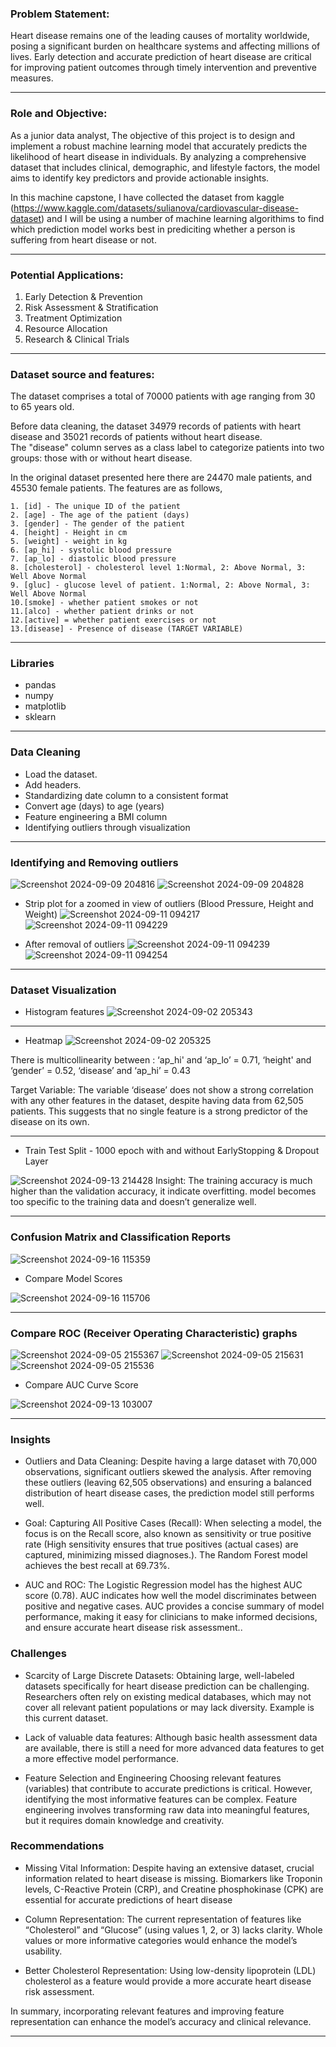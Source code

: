 ### Problem Statement:

Heart disease remains one of the leading causes of mortality worldwide, posing a significant burden on healthcare systems and affecting millions of lives. Early detection and accurate prediction of heart disease are critical for improving patient outcomes through timely intervention and preventive measures.

---

### Role and Objective:

As a junior data analyst, The objective of this project is to design and implement a robust machine learning model that accurately predicts the likelihood of heart disease in individuals. By analyzing a comprehensive dataset that includes clinical, demographic, and lifestyle factors, the model aims to identify key predictors and provide actionable insights.


In this machine capstone, I have collected the dataset from kaggle (https://www.kaggle.com/datasets/sulianova/cardiovascular-disease-dataset) and I will be using a number of machine learning algorithims to find which prediction model works best in prediciting whether a person is suffering from heart disease or not.

---

### Potential Applications:

1. Early Detection & Prevention
2. Risk Assessment & Stratification
3. Treatment Optimization
4. Resource Allocation
5. Research & Clinical Trials

---

### Dataset source and features:

The dataset comprises a total of 70000 patients with age ranging from 30 to 65 years old.

Before data cleaning, the dataset 34979 records of patients with heart disease and 
35021 records of patients without heart disease.  
The "disease" column serves as a class label to categorize patients 
into two groups: those with or without heart disease.

In the original dataset presented here there are 24470 male patients, 
and 45530 female patients. The features are as follows,

	1. [id] - The unique ID of the patient
	2. [age] - The age of the patient (days)
	3. [gender] - The gender of the patient
	4. [height] - Height in cm
	5. [weight] - weight in kg
	6. [ap_hi] - systolic blood pressure
	7. [ap_lo] - diastolic blood pressure
	8. [cholesterol] - cholesterol level 1:Normal, 2: Above Normal, 3: Well Above Normal
	9. [gluc] - glucose level of patient. 1:Normal, 2: Above Normal, 3: Well Above Normal
	10.[smoke] - whether patient smokes or not
	11.[alco] - whether patient drinks or not
	12.[active] = whether patient exercises or not
	13.[disease] - Presence of disease (TARGET VARIABLE)
     
---


### Libraries

- pandas
- numpy
- matplotlib
- sklearn

---

### Data Cleaning
- Load the dataset.
- Add headers.
- Standardizing date column to a consistent format
- Convert age (days) to age (years)
- Feature engineering a BMI column
- Identifying outliers through visualization

---

### Identifying and Removing outliers
![Screenshot 2024-09-09 204816](https://github.com/user-attachments/assets/a7bae8ed-ab26-4182-81ce-922b8b01a8e9)
![Screenshot 2024-09-09 204828](https://github.com/user-attachments/assets/4f6689db-5791-4236-b6ef-18c8f9768584)

- Strip plot for a zoomed in view of outliers (Blood Pressure, Height and Weight)
![Screenshot 2024-09-11 094217](https://github.com/user-attachments/assets/c5cb745b-f9cd-49c7-85fe-74ea5bc9e284)
![Screenshot 2024-09-11 094229](https://github.com/user-attachments/assets/98a6c5cf-8104-41c7-9e5e-e75a561a5a59)

- After removal of outliers
![Screenshot 2024-09-11 094239](https://github.com/user-attachments/assets/fadec8e3-df35-4746-9f00-277e7a7e8ded)
![Screenshot 2024-09-11 094254](https://github.com/user-attachments/assets/b7b3edb5-7729-49a2-9115-aba05205e84b)

---

### Dataset Visualization
- Histogram features
![Screenshot 2024-09-02 205343](https://github.com/user-attachments/assets/da2e3dfe-3175-4709-a78d-c17fe1f1a27c)

---

- Heatmap
![Screenshot 2024-09-02 205325](https://github.com/user-attachments/assets/341702bd-9bc7-4815-8c5f-0b4922bbe2b9)

There is multicollinearity between :
‘ap_hi' and ‘ap_lo’ = 0.71,
‘height' and ‘gender’ = 0.52,
‘disease’ and ‘ap_hi’ = 0.43

Target Variable: The variable ‘disease’ does not show a strong correlation with any other features in the dataset, despite having data from 62,505 patients. This suggests that no single feature is a strong predictor of the disease on its own.

---

- Train Test Split - 1000 epoch with and without EarlyStopping & Dropout Layer

![Screenshot 2024-09-13 214428](https://github.com/user-attachments/assets/580ac615-2529-421a-8066-779d7b1d0634)
Insight:
The training accuracy is much higher than the validation accuracy, it indicate overfitting. model becomes too specific to the training data and doesn’t generalize well.

---

### Confusion Matrix and Classification Reports
![Screenshot 2024-09-16 115359](https://github.com/user-attachments/assets/5729a7c1-ad1d-441e-9c3c-c0a691cd5881)

- Compare Model Scores

![Screenshot 2024-09-16 115706](https://github.com/user-attachments/assets/1e269e09-1bbf-4761-8094-d6a70645512e)


---



### Compare ROC (Receiver Operating Characteristic) graphs
![Screenshot 2024-09-05 2155367](https://github.com/user-attachments/assets/30c2ae0a-7f0f-47f8-a065-96c28c0c5cac)
![Screenshot 2024-09-05 215631](https://github.com/user-attachments/assets/7db0b667-3eae-442a-add4-3d690c08c1e1)
![Screenshot 2024-09-05 215536](https://github.com/user-attachments/assets/30dfaca7-150a-410f-a044-0c1ad5206be1)

- Compare AUC Curve Score

![Screenshot 2024-09-13 103007](https://github.com/user-attachments/assets/e77cac92-a15d-4906-a64b-b4718d71745f)

---

### Insights

- Outliers and Data Cleaning:
Despite having a large dataset with 70,000 observations, significant outliers skewed the analysis.
After removing these outliers (leaving 62,505 observations) and ensuring a balanced distribution of heart disease cases, the prediction model still performs well.

- Goal: Capturing All Positive Cases (Recall):
When selecting a model, the focus is on the Recall score, also known as sensitivity or true positive rate (High sensitivity ensures that true positives (actual cases) are captured, minimizing missed diagnoses.).
The Random Forest model achieves the best recall at 69.73%.

- AUC and ROC:
The Logistic Regression model has the highest AUC score (0.78). AUC indicates how well the model discriminates between positive and negative cases.
AUC provides a concise summary of model performance, making it easy for clinicians to make informed decisions, and ensure accurate heart disease risk assessment..



### Challenges

- Scarcity of Large Discrete Datasets:
Obtaining large, well-labeled datasets specifically for heart disease prediction can be challenging. 
Researchers often rely on existing medical databases, which may not cover all relevant patient populations or may lack diversity. Example is this current dataset.

- Lack of valuable data features:
Although basic health assessment data are available, there is still a need for more advanced data features to get a more effective model performance.

- Feature Selection and Engineering
Choosing relevant features (variables) that contribute to accurate predictions is critical. However, identifying the most informative features can be complex. 
Feature engineering involves transforming raw data into meaningful features, but it requires domain knowledge and creativity.


### Recommendations

- Missing Vital Information:
Despite having an extensive dataset, crucial information related to heart disease is missing.
Biomarkers like Troponin levels, C-Reactive Protein (CRP), and Creatine phosphokinase (CPK) are essential for accurate predictions of heart disease

- Column Representation:
The current representation of features like “Cholesterol” and “Glucose” (using values 1, 2, or 3) lacks clarity.
Whole values or more informative categories would enhance the model’s usability.

- Better Cholesterol Representation:
Using low-density lipoprotein (LDL) cholesterol as a feature would provide a more accurate heart disease risk assessment.


In summary, incorporating relevant features and improving feature
representation can enhance the model’s accuracy and clinical relevance. 

---


